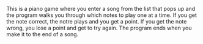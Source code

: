 This is a piano game where you enter a song from the list that pops up and the program walks you through which notes to play one at a time. If you get the note correct, the notre plays and you get a point. If you get the note wrong, you lose a point and get to try again. The program ends when you make it to the end of a song.
